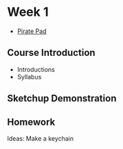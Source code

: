 # Week 1

+ [Pirate Pad](http://piratepad.net/8obaXxyr72)

## Course Introduction

+ Introductions
+ Syllabus

## Sketchup Demonstration

## Homework

Ideas:
Make a keychain
